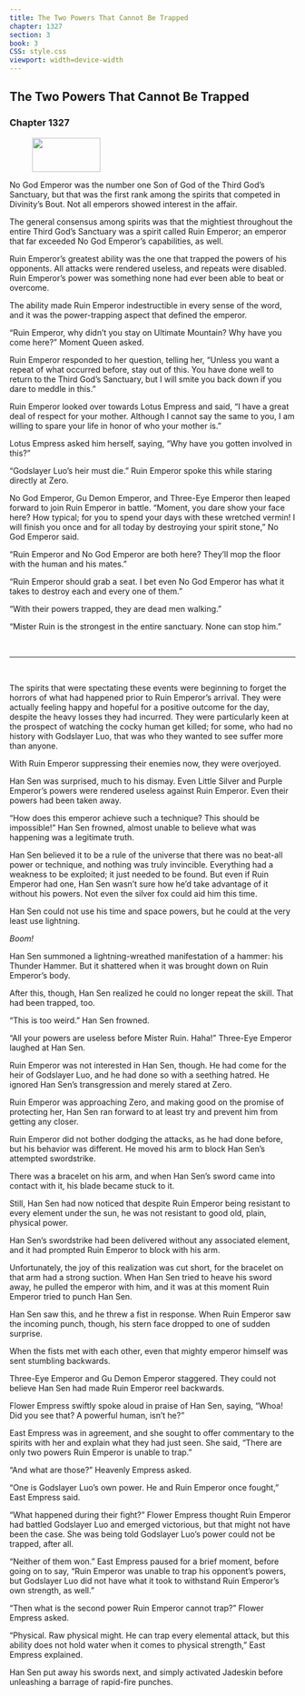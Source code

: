 ```yaml
---
title: The Two Powers That Cannot Be Trapped
chapter: 1327
section: 3
book: 3
CSS: style.css
viewport: width=device-width
---
```


## The Two Powers That Cannot Be Trapped

### Chapter 1327

<figure>
	<img src="../Images/gem.gif" alt="" id="gem" width="120" height="60" />
</figure>

No God Emperor was the number one Son of God of the Third God’s Sanctuary, but that was the first rank among the spirits that competed in Divinity’s Bout. Not all emperors showed interest in the affair.

The general consensus among spirits was that the mightiest throughout the entire Third God’s Sanctuary was a spirit called Ruin Emperor; an emperor that far exceeded No God Emperor’s capabilities, as well.

Ruin Emperor’s greatest ability was the one that trapped the powers of his opponents. All attacks were rendered useless, and repeats were disabled. Ruin Emperor’s power was something none had ever been able to beat or overcome.

The ability made Ruin Emperor indestructible in every sense of the word, and it was the power-trapping aspect that defined the emperor.

“Ruin Emperor, why didn’t you stay on Ultimate Mountain? Why have you come here?” Moment Queen asked.

Ruin Emperor responded to her question, telling her, “Unless you want a repeat of what occurred before, stay out of this. You have done well to return to the Third God’s Sanctuary, but I will smite you back down if you dare to meddle in this.”

Ruin Emperor looked over towards Lotus Empress and said, “I have a great deal of respect for your mother. Although I cannot say the same to you, I am willing to spare your life in honor of who your mother is.”

Lotus Empress asked him herself, saying, “Why have you gotten involved in this?”

“Godslayer Luo’s heir must die.” Ruin Emperor spoke this while staring directly at Zero.

No God Emperor, Gu Demon Emperor, and Three-Eye Emperor then leaped forward to join Ruin Emperor in battle. “Moment, you dare show your face here? How typical; for you to spend your days with these wretched vermin! I will finish you once and for all today by destroying your spirit stone,” No God Emperor said.

“Ruin Emperor and No God Emperor are both here? They’ll mop the floor with the human and his mates.”

“Ruin Emperor should grab a seat. I bet even No God Emperor has what it takes to destroy each and every one of them.”

“With their powers trapped, they are dead men walking.”

“Mister Ruin is the strongest in the entire sanctuary. None can stop him.”

<br>

*****

<br>

The spirits that were spectating these events were beginning to forget the horrors of what had happened prior to Ruin Emperor’s arrival. They were actually feeling happy and hopeful for a positive outcome for the day, despite the heavy losses they had incurred. They were particularly keen at the prospect of watching the cocky human get killed; for some, who had no history with Godslayer Luo, that was who they wanted to see suffer more than anyone.

With Ruin Emperor suppressing their enemies now, they were overjoyed.

Han Sen was surprised, much to his dismay. Even Little Silver and Purple Emperor’s powers were rendered useless against Ruin Emperor. Even their powers had been taken away.

“How does this emperor achieve such a technique? This should be impossible!” Han Sen frowned, almost unable to believe what was happening was a legitimate truth.

Han Sen believed it to be a rule of the universe that there was no beat-all power or technique, and nothing was truly invincible. Everything had a weakness to be exploited; it just needed to be found. But even if Ruin Emperor had one, Han Sen wasn’t sure how he’d take advantage of it without his powers. Not even the silver fox could aid him this time.

Han Sen could not use his time and space powers, but he could at the very least use lightning.

*Boom!*

Han Sen summoned a lightning-wreathed manifestation of a hammer: his Thunder Hammer. But it shattered when it was brought down on Ruin Emperor’s body.

After this, though, Han Sen realized he could no longer repeat the skill. That had been trapped, too.

“This is too weird.” Han Sen frowned.

“All your powers are useless before Mister Ruin. Haha!” Three-Eye Emperor laughed at Han Sen.

Ruin Emperor was not interested in Han Sen, though. He had come for the heir of Godslayer Luo, and he had done so with a seething hatred. He ignored Han Sen’s transgression and merely stared at Zero.

Ruin Emperor was approaching Zero, and making good on the promise of protecting her, Han Sen ran forward to at least try and prevent him from getting any closer.

Ruin Emperor did not bother dodging the attacks, as he had done before, but his behavior was different. He moved his arm to block Han Sen’s attempted swordstrike.

There was a bracelet on his arm, and when Han Sen’s sword came into contact with it, his blade became stuck to it.

Still, Han Sen had now noticed that despite Ruin Emperor being resistant to every element under the sun, he was not resistant to good old, plain, physical power.

Han Sen’s swordstrike had been delivered without any associated element, and it had prompted Ruin Emperor to block with his arm.

Unfortunately, the joy of this realization was cut short, for the bracelet on that arm had a strong suction. When Han Sen tried to heave his sword away, he pulled the emperor with him, and it was at this moment Ruin Emperor tried to punch Han Sen.

Han Sen saw this, and he threw a fist in response. When Ruin Emperor saw the incoming punch, though, his stern face dropped to one of sudden surprise.

When the fists met with each other, even that mighty emperor himself was sent stumbling backwards.

Three-Eye Emperor and Gu Demon Emperor staggered. They could not believe Han Sen had made Ruin Emperor reel backwards.

Flower Empress swiftly spoke aloud in praise of Han Sen, saying, “Whoa! Did you see that? A powerful human, isn’t he?”

East Empress was in agreement, and she sought to offer commentary to the spirits with her and explain what they had just seen. She said, “There are only two powers Ruin Emperor is unable to trap.”

“And what are those?” Heavenly Empress asked.

“One is Godslayer Luo’s own power. He and Ruin Emperor once fought,” East Empress said.

“What happened during their fight?” Flower Empress thought Ruin Emperor had battled Godslayer Luo and emerged victorious, but that might not have been the case. She was being told Godslayer Luo’s power could not be trapped, after all.

“Neither of them won.” East Empress paused for a brief moment, before going on to say, “Ruin Emperor was unable to trap his opponent’s powers, but Godslayer Luo did not have what it took to withstand Ruin Emperor’s own strength, as well.”

“Then what is the second power Ruin Emperor cannot trap?” Flower Empress asked.

“Physical. Raw physical might. He can trap every elemental attack, but this ability does not hold water when it comes to physical strength,” East Empress explained.

Han Sen put away his swords next, and simply activated Jadeskin before unleashing a barrage of rapid-fire punches.